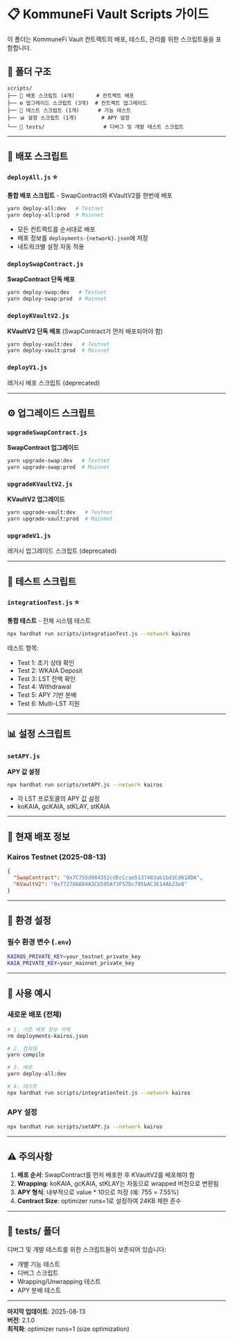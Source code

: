 # 📋 KommuneFi Vault Scripts 가이드

이 폴더는 KommuneFi Vault 컨트랙트의 배포, 테스트, 관리를 위한 스크립트들을 포함합니다.

## 📁 폴더 구조

```
scripts/
├── 🚀 배포 스크립트 (4개)       # 컨트랙트 배포
├── ⚙️ 업그레이드 스크립트 (3개)  # 컨트랙트 업그레이드
├── 🧪 테스트 스크립트 (1개)      # 기능 테스트
├── 📊 설정 스크립트 (1개)        # APY 설정
└── 📂 tests/                   # 디버그 및 개발 테스트 스크립트
```

---

## 🚀 배포 스크립트

### `deployAll.js` ⭐
**통합 배포 스크립트** - SwapContract와 KVaultV2를 한번에 배포
```bash
yarn deploy-all:dev   # Testnet
yarn deploy-all:prod  # Mainnet
```
- 모든 컨트랙트를 순서대로 배포
- 배포 정보를 `deployments-{network}.json`에 저장
- 네트워크별 설정 자동 적용

### `deploySwapContract.js`
**SwapContract 단독 배포**
```bash
yarn deploy-swap:dev   # Testnet
yarn deploy-swap:prod  # Mainnet
```

### `deployKVaultV2.js`
**KVaultV2 단독 배포** (SwapContract가 먼저 배포되어야 함)
```bash
yarn deploy-vault:dev   # Testnet
yarn deploy-vault:prod  # Mainnet
```

### `deployV1.js`
레거시 배포 스크립트 (deprecated)

---

## ⚙️ 업그레이드 스크립트

### `upgradeSwapContract.js`
**SwapContract 업그레이드**
```bash
yarn upgrade-swap:dev   # Testnet
yarn upgrade-swap:prod  # Mainnet
```

### `upgradeKVaultV2.js`
**KVaultV2 업그레이드**
```bash
yarn upgrade-vault:dev   # Testnet
yarn upgrade-vault:prod  # Mainnet
```

### `upgradeV1.js`
레거시 업그레이드 스크립트 (deprecated)

---

## 🧪 테스트 스크립트

### `integrationTest.js` ⭐
**통합 테스트** - 전체 시스템 테스트
```bash
npx hardhat run scripts/integrationTest.js --network kairos
```
테스트 항목:
- Test 1: 초기 상태 확인
- Test 2: WKAIA Deposit
- Test 3: LST 잔액 확인
- Test 4: Withdrawal
- Test 5: APY 기반 분배
- Test 6: Multi-LST 지원

---

## 📊 설정 스크립트

### `setAPY.js`
**APY 값 설정**
```bash
npx hardhat run scripts/setAPY.js --network kairos
```
- 각 LST 프로토콜의 APY 값 설정
- koKAIA, gcKAIA, stKLAY, stKAIA

---

## 💾 현재 배포 정보

### Kairos Testnet (2025-08-13)
```json
{
  "SwapContract": "0x7C755d984352cdEcCcae5137483ab1bd1Cd618DA",
  "KVaultV2": "0x77270A884A3Cb595Af3F57Dc795bAC3E14Ab23e8"
}
```

---

## 🔧 환경 설정

### 필수 환경 변수 (`.env`)
```bash
KAIROS_PRIVATE_KEY=your_testnet_private_key
KAIA_PRIVATE_KEY=your_mainnet_private_key
```

---

## 📝 사용 예시

### 새로운 배포 (전체)
```bash
# 1. 기존 배포 정보 삭제
rm deployments-kairos.json

# 2. 컴파일
yarn compile

# 3. 배포
yarn deploy-all:dev

# 4. 테스트
npx hardhat run scripts/integrationTest.js --network kairos
```

### APY 설정
```bash
npx hardhat run scripts/setAPY.js --network kairos
```

---

## ⚠️ 주의사항

1. **배포 순서**: SwapContract를 먼저 배포한 후 KVaultV2를 배포해야 함
2. **Wrapping**: koKAIA, gcKAIA, stKLAY는 자동으로 wrapped 버전으로 변환됨
3. **APY 형식**: 내부적으로 value * 10으로 저장 (예: 755 = 7.55%)
4. **Contract Size**: optimizer runs=1로 설정하여 24KB 제한 준수

---

## 📂 tests/ 폴더

디버그 및 개발 테스트를 위한 스크립트들이 보존되어 있습니다:
- 개별 기능 테스트
- 디버그 스크립트
- Wrapping/Unwrapping 테스트
- APY 분배 테스트

---

**마지막 업데이트**: 2025-08-13  
**버전**: 2.1.0  
**최적화**: optimizer runs=1 (size optimization)